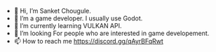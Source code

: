 - 👋 Hi, I’m Sanket Chougule.
- 👀 I’m a game developer. I usually use Godot.
- 🌱 I’m currently learning VULKAN API.
- 💞️ I’m looking For people who are interested in game developement.
- 📫 How to reach me https://discord.gg/qAyrBFqRwt

<!---
SANKET2111/SANKET2111 is a ✨ special ✨ repository because its `README.md` (this file) appears on your GitHub profile.
You can click the Preview link to take a look at your changes.
--->
